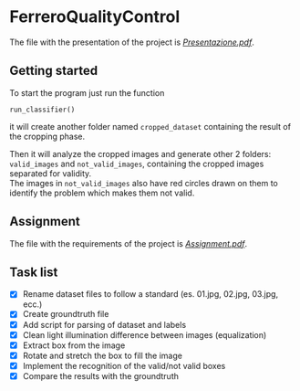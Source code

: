 # FerreroQualityControl

The file with the presentation of the project is [*Presentazione.pdf*](Presentazione.pdf).

## Getting started

To start the program just run the function

    run_classifier()

it will create another folder named `cropped_dataset` containing the result of the cropping phase.  

Then it will analyze the cropped images and generate other 2 folders: `valid_images` and `not_valid_images`, containing 
the cropped images separated for validity.  
The images in `not_valid_images` also have red circles drawn on them to 
identify the problem which makes them not valid.

## Assignment

The file with the requirements of the project is [*Assignment.pdf*](Assignment.pdf).

## Task list

- [x] Rename dataset files to follow a standard (es. 01.jpg, 02.jpg, 03.jpg, ecc.)
- [x] Create groundtruth file
- [x] Add script for parsing of dataset and labels
- [x] Clean light illumination difference between images (equalization)
- [x] Extract box from the image
- [x] Rotate and stretch the box to fill the image
- [x] Implement the recognition of the valid/not valid boxes
- [x] Compare the results with the groundtruth
